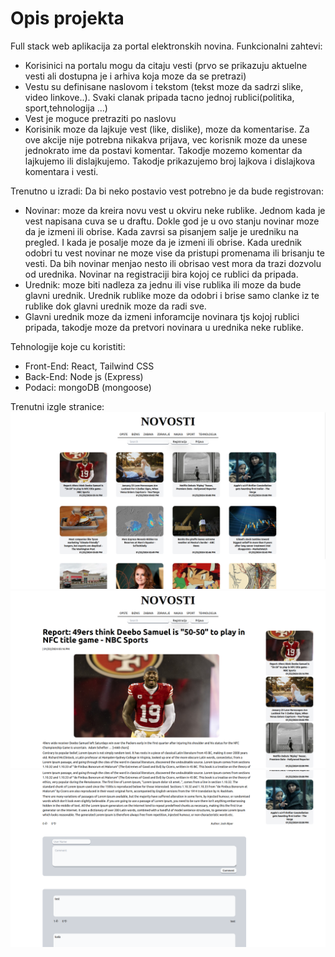 # Opis projekta

Full stack web aplikacija za portal elektronskih novina.
Funkcionalni zahtevi:
- Korisinici na portalu mogu da citaju vesti (prvo se prikazuju aktuelne vesti ali dostupna je i arhiva koja moze da se pretrazi)
- Vestu su definisane naslovom i tekstom (tekst moze da sadrzi slike, video linkove..). Svaki clanak pripada tacno jednoj rublici(politika, sport,tehnologija ...)
- Vest je moguce pretraziti po naslovu 
- Korisinik moze da lajkuje vest (like, dislike), moze da komentarise. Za ove akcije nije potrebna nikakva prijava, vec korisnik moze da unese jednokrato ime da postavi komentar. Takodje mozemo komentar da lajkujemo ili dislajkujemo. Takodje prikazujemo broj lajkova i dislajkova komentara i vesti.

Trenutno u izradi:
Da bi neko postavio vest potrebno je da bude registrovan:
- Novinar: moze da kreira novu vest u okviru neke rublike. Jednom kada je vest napisana cuva se u draftu. Dokle god je u ovo stanju novinar moze da je izmeni ili obrise. Kada zavrsi sa pisanjem salje je uredniku na pregled. I kada je posalje moze da je izmeni ili obrise. Kada urednik odobri tu vest novinar ne moze vise da pristupi promenama ili brisanju te vesti. Da bih novinar menjao nesto ili obrisao vest mora da trazi dozvolu od urednika. Novinar na registraciji bira kojoj ce rublici da pripada.
- Urednik: moze biti nadleza za jednu ili vise rublika ili moze da bude glavni urednik. Urednik rublike moze da odobri i brise samo clanke iz te rublike dok glavni urednik moze da radi sve.
- Glavni urednik moze da izmeni inforamcije novinara tjs kojoj rublici pripada, takodje moze da pretvori novinara u urednika neke rublike.

Tehnologije koje cu koristiti:

- Front-End: React, Tailwind CSS
- Back-End: Node js (Express)
- Podaci: mongoDB (mongoose)

Trenutni izgle stranice: 
<img src = "./src/assets/jedan.png" width = 1000 hight = 900>
<img src = "./src/assets/dva.png" width = 1000 hight = 900>
<img src = "./src/assets/tri.png" width = 1000 hight = 900>
